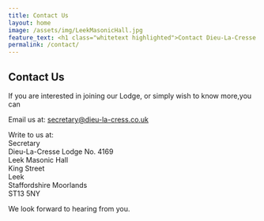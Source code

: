 ```yaml
---
title: Contact Us
layout: home
image: /assets/img/LeekMasonicHall.jpg
feature_text: <h1 class="whitetext highlighted">Contact Dieu-La-Cresse Lodge No. 4169</h1>
permalink: /contact/
---
```

## Contact Us

If you are interested in joining our Lodge, or simply wish to know more,you can

Email us at: secretary@dieu-la-cress.co.uk

Write to us at:  
Secretary  
Dieu-La-Cresse Lodge No. 4169  
Leek Masonic Hall  
King Street  
Leek  
Staffordshire Moorlands  
ST13 5NY  

We look forward to hearing from you.

